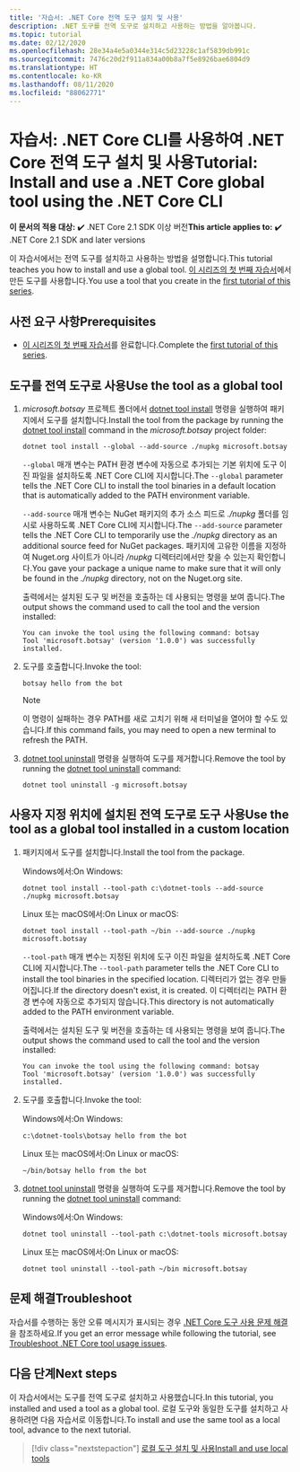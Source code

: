 ```yaml
---
title: '자습서: .NET Core 전역 도구 설치 및 사용'
description: .NET 도구를 전역 도구로 설치하고 사용하는 방법을 알아봅니다.
ms.topic: tutorial
ms.date: 02/12/2020
ms.openlocfilehash: 28e34a4e5a0344e314c5d23228c1af5839db991c
ms.sourcegitcommit: 7476c20d2f911a834a00b8a7f5e8926bae6804d9
ms.translationtype: HT
ms.contentlocale: ko-KR
ms.lasthandoff: 08/11/2020
ms.locfileid: "88062771"
---
```

# <a name="tutorial-install-and-use-a-net-core-global-tool-using-the-net-core-cli"></a><span data-ttu-id="aa028-103">자습서: .NET Core CLI를 사용하여 .NET Core 전역 도구 설치 및 사용</span><span class="sxs-lookup"><span data-stu-id="aa028-103">Tutorial: Install and use a .NET Core global tool using the .NET Core CLI</span></span>

<span data-ttu-id="aa028-104">**이 문서의 적용 대상:**  ✔️ .NET Core 2.1 SDK 이상 버전</span><span class="sxs-lookup"><span data-stu-id="aa028-104">**This article applies to:** ✔️ .NET Core 2.1 SDK and later versions</span></span>

<span data-ttu-id="aa028-105">이 자습서에서는 전역 도구를 설치하고 사용하는 방법을 설명합니다.</span><span class="sxs-lookup"><span data-stu-id="aa028-105">This tutorial teaches you how to install and use a global tool.</span></span> <span data-ttu-id="aa028-106">[이 시리즈의 첫 번째 자습서](global-tools-how-to-create.md)에서 만든 도구를 사용합니다.</span><span class="sxs-lookup"><span data-stu-id="aa028-106">You use a tool that you create in the [first tutorial of this series](global-tools-how-to-create.md).</span></span>

## <a name="prerequisites"></a><span data-ttu-id="aa028-107">사전 요구 사항</span><span class="sxs-lookup"><span data-stu-id="aa028-107">Prerequisites</span></span>

* <span data-ttu-id="aa028-108">[이 시리즈의 첫 번째 자습서](global-tools-how-to-create.md)를 완료합니다.</span><span class="sxs-lookup"><span data-stu-id="aa028-108">Complete the [first tutorial of this series](global-tools-how-to-create.md).</span></span>

## <a name="use-the-tool-as-a-global-tool"></a><span data-ttu-id="aa028-109">도구를 전역 도구로 사용</span><span class="sxs-lookup"><span data-stu-id="aa028-109">Use the tool as a global tool</span></span>

1. <span data-ttu-id="aa028-110">*microsoft.botsay* 프로젝트 폴더에서 [dotnet tool install](dotnet-tool-install.md) 명령을 실행하여 패키지에서 도구를 설치합니다.</span><span class="sxs-lookup"><span data-stu-id="aa028-110">Install the tool from the package by running the [dotnet tool install](dotnet-tool-install.md) command in the *microsoft.botsay* project folder:</span></span>

   ```dotnetcli
   dotnet tool install --global --add-source ./nupkg microsoft.botsay
   ```

   <span data-ttu-id="aa028-111">`--global` 매개 변수는 PATH 환경 변수에 자동으로 추가되는 기본 위치에 도구 이진 파일을 설치하도록 .NET Core CLI에 지시합니다.</span><span class="sxs-lookup"><span data-stu-id="aa028-111">The `--global` parameter tells the .NET Core CLI to install the tool binaries in a default location that is automatically added to the PATH environment variable.</span></span>

   <span data-ttu-id="aa028-112">`--add-source` 매개 변수는 NuGet 패키지의 추가 소스 피드로 *./nupkg* 폴더를 임시로 사용하도록 .NET Core CLI에 지시합니다.</span><span class="sxs-lookup"><span data-stu-id="aa028-112">The `--add-source` parameter tells the .NET Core CLI to temporarily use the *./nupkg* directory as an additional source feed for NuGet packages.</span></span> <span data-ttu-id="aa028-113">패키지에 고유한 이름을 지정하여 Nuget.org 사이트가 아니라 */nupkg* 디렉터리에서만 찾을 수 있는지 확인합니다.</span><span class="sxs-lookup"><span data-stu-id="aa028-113">You gave your package a unique name to make sure that it will only be found in the *./nupkg* directory, not on the Nuget.org site.</span></span>

   <span data-ttu-id="aa028-114">출력에서는 설치된 도구 및 버전을 호출하는 데 사용되는 명령을 보여 줍니다.</span><span class="sxs-lookup"><span data-stu-id="aa028-114">The output shows the command used to call the tool and the version installed:</span></span>

   ```console
   You can invoke the tool using the following command: botsay
   Tool 'microsoft.botsay' (version '1.0.0') was successfully installed.
   ```

1. <span data-ttu-id="aa028-115">도구를 호출합니다.</span><span class="sxs-lookup"><span data-stu-id="aa028-115">Invoke the tool:</span></span>

   ```console
   botsay hello from the bot
   ```

   > [!NOTE]
   > <span data-ttu-id="aa028-116">이 명령이 실패하는 경우 PATH를 새로 고치기 위해 새 터미널을 열어야 할 수도 있습니다.</span><span class="sxs-lookup"><span data-stu-id="aa028-116">If this command fails, you may need to open a new terminal to refresh the PATH.</span></span>

1. <span data-ttu-id="aa028-117">[dotnet tool uninstall](dotnet-tool-uninstall.md) 명령을 실행하여 도구를 제거합니다.</span><span class="sxs-lookup"><span data-stu-id="aa028-117">Remove the tool by running the [dotnet tool uninstall](dotnet-tool-uninstall.md) command:</span></span>

   ```dotnetcli
   dotnet tool uninstall -g microsoft.botsay
   ```

## <a name="use-the-tool-as-a-global-tool-installed-in-a-custom-location"></a><span data-ttu-id="aa028-118">사용자 지정 위치에 설치된 전역 도구로 도구 사용</span><span class="sxs-lookup"><span data-stu-id="aa028-118">Use the tool as a global tool installed in a custom location</span></span>

1. <span data-ttu-id="aa028-119">패키지에서 도구를 설치합니다.</span><span class="sxs-lookup"><span data-stu-id="aa028-119">Install the tool from the package.</span></span>

   <span data-ttu-id="aa028-120">Windows에서:</span><span class="sxs-lookup"><span data-stu-id="aa028-120">On Windows:</span></span>

   ```dotnetcli
   dotnet tool install --tool-path c:\dotnet-tools --add-source ./nupkg microsoft.botsay
   ```

   <span data-ttu-id="aa028-121">Linux 또는 macOS에서:</span><span class="sxs-lookup"><span data-stu-id="aa028-121">On Linux or macOS:</span></span>

   ```dotnetcli
   dotnet tool install --tool-path ~/bin --add-source ./nupkg microsoft.botsay
   ```

   <span data-ttu-id="aa028-122">`--tool-path` 매개 변수는 지정된 위치에 도구 이진 파일을 설치하도록 .NET Core CLI에 지시합니다.</span><span class="sxs-lookup"><span data-stu-id="aa028-122">The `--tool-path` parameter tells the .NET Core CLI to install the tool binaries in the specified location.</span></span> <span data-ttu-id="aa028-123">디렉터리가 없는 경우 만들어집니다.</span><span class="sxs-lookup"><span data-stu-id="aa028-123">If the directory doesn't exist, it is created.</span></span> <span data-ttu-id="aa028-124">이 디렉터리는 PATH 환경 변수에 자동으로 추가되지 않습니다.</span><span class="sxs-lookup"><span data-stu-id="aa028-124">This directory is not automatically added to the PATH environment variable.</span></span>

   <span data-ttu-id="aa028-125">출력에서는 설치된 도구 및 버전을 호출하는 데 사용되는 명령을 보여 줍니다.</span><span class="sxs-lookup"><span data-stu-id="aa028-125">The output shows the command used to call the tool and the version installed:</span></span>

   ```console
   You can invoke the tool using the following command: botsay
   Tool 'microsoft.botsay' (version '1.0.0') was successfully installed.
   ```

1. <span data-ttu-id="aa028-126">도구를 호출합니다.</span><span class="sxs-lookup"><span data-stu-id="aa028-126">Invoke the tool:</span></span>

   <span data-ttu-id="aa028-127">Windows에서:</span><span class="sxs-lookup"><span data-stu-id="aa028-127">On Windows:</span></span>

   ```console
   c:\dotnet-tools\botsay hello from the bot
   ```

   <span data-ttu-id="aa028-128">Linux 또는 macOS에서:</span><span class="sxs-lookup"><span data-stu-id="aa028-128">On Linux or macOS:</span></span>

   ```console
   ~/bin/botsay hello from the bot
   ```

1. <span data-ttu-id="aa028-129">[dotnet tool uninstall](dotnet-tool-uninstall.md) 명령을 실행하여 도구를 제거합니다.</span><span class="sxs-lookup"><span data-stu-id="aa028-129">Remove the tool by running the [dotnet tool uninstall](dotnet-tool-uninstall.md) command:</span></span>

   <span data-ttu-id="aa028-130">Windows에서:</span><span class="sxs-lookup"><span data-stu-id="aa028-130">On Windows:</span></span>

   ```dotnetcli
   dotnet tool uninstall --tool-path c:\dotnet-tools microsoft.botsay
   ```

   <span data-ttu-id="aa028-131">Linux 또는 macOS에서:</span><span class="sxs-lookup"><span data-stu-id="aa028-131">On Linux or macOS:</span></span>

   ```dotnetcli
   dotnet tool uninstall --tool-path ~/bin microsoft.botsay
   ```

## <a name="troubleshoot"></a><span data-ttu-id="aa028-132">문제 해결</span><span class="sxs-lookup"><span data-stu-id="aa028-132">Troubleshoot</span></span>

<span data-ttu-id="aa028-133">자습서를 수행하는 동안 오류 메시지가 표시되는 경우 [.NET Core 도구 사용 문제 해결](troubleshoot-usage-issues.md)을 참조하세요.</span><span class="sxs-lookup"><span data-stu-id="aa028-133">If you get an error message while following the tutorial, see [Troubleshoot .NET Core tool usage issues](troubleshoot-usage-issues.md).</span></span>

## <a name="next-steps"></a><span data-ttu-id="aa028-134">다음 단계</span><span class="sxs-lookup"><span data-stu-id="aa028-134">Next steps</span></span>

<span data-ttu-id="aa028-135">이 자습서에서는 도구를 전역 도구로 설치하고 사용했습니다.</span><span class="sxs-lookup"><span data-stu-id="aa028-135">In this tutorial, you installed and used a tool as a global tool.</span></span> <span data-ttu-id="aa028-136">로컬 도구와 동일한 도구를 설치하고 사용하려면 다음 자습서로 이동합니다.</span><span class="sxs-lookup"><span data-stu-id="aa028-136">To install and use the same tool as a local tool, advance to the next tutorial.</span></span>

> [!div class="nextstepaction"]
> [<span data-ttu-id="aa028-137">로컬 도구 설치 및 사용</span><span class="sxs-lookup"><span data-stu-id="aa028-137">Install and use local tools</span></span>](local-tools-how-to-use.md)
